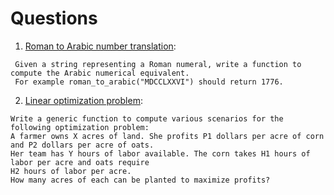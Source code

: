 # Questions

1. [Roman to Arabic number translation](https://github.com/reciprocal-space/practice-questions/blob/master/translateNumbers.py):
```
 Given a string representing a Roman numeral, write a function to compute the Arabic numerical equivalent. 
 For example roman_to_arabic("MDCCLXXVI") should return 1776.
 ```
2. [Linear optimization problem](https://github.com/reciprocal-space/practice-questions/blob/master/linearOptimization.py):
```
Write a generic function to compute various scenarios for the following optimization problem: 
A farmer owns X acres of land. She profits P1 dollars per acre of corn and P2 dollars per acre of oats. 
Her team has Y hours of labor available. The corn takes H1 hours of labor per acre and oats require
H2 hours of labor per acre. 
How many acres of each can be planted to maximize profits?
```

